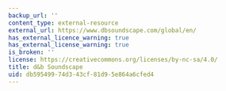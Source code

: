 ```yaml
---
backup_url: ''
content_type: external-resource
external_url: https://www.dbsoundscape.com/global/en/
has_external_licence_warning: true
has_external_license_warning: true
is_broken: ''
license: https://creativecommons.org/licenses/by-nc-sa/4.0/
title: d&b Soundscape
uid: db595499-74d3-43cf-81d9-5e864a6cfed4
---
```

